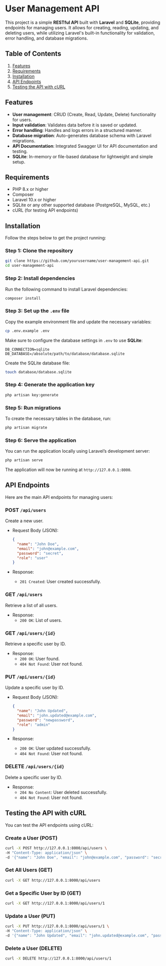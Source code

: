 
# User Management API

This project is a simple **RESTful API** built with **Laravel** and **SQLite**, providing endpoints for managing users. It allows for creating, reading, updating, and deleting users, while utilizing Laravel's built-in functionality for validation, error handling, and database migrations.

## Table of Contents

1. [Features](#features)
2. [Requirements](#requirements)
3. [Installation](#installation)
4. [API Endpoints](#api-endpoints)
5. [Testing the API with cURL](#testing-the-api-with-curl)

## Features

- **User management**: CRUD (Create, Read, Update, Delete) functionality for users.
- **Input validation**: Validates data before it is saved or updated.
- **Error handling**: Handles and logs errors in a structured manner.
- **Database migration**: Auto-generates database schema with Laravel migrations.
- **API Documentation**: Integrated Swagger UI for API documentation and testing.
- **SQLite**: In-memory or file-based database for lightweight and simple setup.

## Requirements

- PHP 8.x or higher
- Composer
- Laravel 10.x or higher
- SQLite or any other supported database (PostgreSQL, MySQL, etc.)
- cURL (for testing API endpoints)

## Installation

Follow the steps below to get the project running:

### Step 1: Clone the repository

```bash
git clone https://github.com/yourusername/user-management-api.git
cd user-management-api
```

### Step 2: Install dependencies

Run the following command to install Laravel dependencies:

```bash
composer install
```

### Step 3: Set up the `.env` file

Copy the example environment file and update the necessary variables:

```bash
cp .env.example .env
```

Make sure to configure the database settings in `.env` to use **SQLite**:

```env
DB_CONNECTION=sqlite
DB_DATABASE=/absolute/path/to/database/database.sqlite
```

Create the SQLite database file:

```bash
touch database/database.sqlite
```

### Step 4: Generate the application key

```bash
php artisan key:generate
```

### Step 5: Run migrations

To create the necessary tables in the database, run:

```bash
php artisan migrate
```

### Step 6: Serve the application

You can run the application locally using Laravel’s development server:

```bash
php artisan serve
```

The application will now be running at `http://127.0.0.1:8000`.

## API Endpoints

Here are the main API endpoints for managing users:

### **POST** `/api/users`

Create a new user.

- Request Body (JSON):

  ```json
  {
    "name": "John Doe",
    "email": "john@example.com",
    "password": "secret",
    "role": "user"
  }
  ```

- Response:
  - `201 Created`: User created successfully.

### **GET** `/api/users`

Retrieve a list of all users.

- Response:
  - `200 OK`: List of users.

### **GET** `/api/users/{id}`

Retrieve a specific user by ID.

- Response:
  - `200 OK`: User found.
  - `404 Not Found`: User not found.

### **PUT** `/api/users/{id}`

Update a specific user by ID.

- Request Body (JSON):

  ```json
  {
    "name": "John Updated",
    "email": "john.updated@example.com",
    "password": "newpassword",
    "role": "admin"
  }
  ```

- Response:
  - `200 OK`: User updated successfully.
  - `404 Not Found`: User not found.

### **DELETE** `/api/users/{id}`

Delete a specific user by ID.

- Response:
  - `204 No Content`: User deleted successfully.
  - `404 Not Found`: User not found.

## Testing the API with cURL

You can test the API endpoints using cURL:

### Create a User (POST)

```bash
curl -X POST http://127.0.0.1:8000/api/users \
-H "Content-Type: application/json" \
-d '{"name": "John Doe", "email": "john@example.com", "password": "secret", "role": "user"}'
```

### Get All Users (GET)

```bash
curl -X GET http://127.0.0.1:8000/api/users
```

### Get a Specific User by ID (GET)

```bash
curl -X GET http://127.0.0.1:8000/api/users/1
```

### Update a User (PUT)

```bash
curl -X PUT http://127.0.0.1:8000/api/users/1 \
-H "Content-Type: application/json" \
-d '{"name": "John Updated", "email": "john.updated@example.com", "password": "newpassword", "role": "admin"}'
```

### Delete a User (DELETE)

```bash
curl -X DELETE http://127.0.0.1:8000/api/users/1
```
